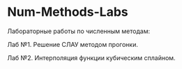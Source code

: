 # Num-Methods-Labs
Лабораторные работы по численным методам:

Лаб №1. Решение СЛАУ методом прогонки.

Лаб №2. Интерполяция функции кубическим сплайном.
